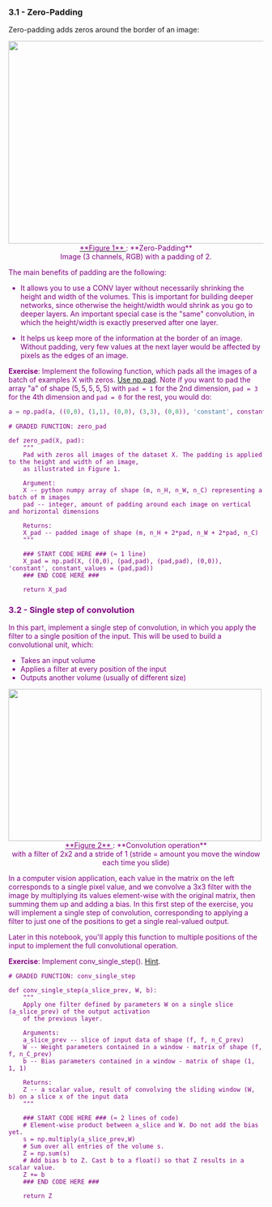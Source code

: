 ### 3.1 - Zero-Padding

Zero-padding adds zeros around the border of an image:

<img src="images/PAD.png" style="width:600px;height:400px;">
<caption><center> <u> <font color='purple'> **Figure 1** </u><font color='purple'>  : **Zero-Padding**<br> Image (3 channels, RGB) with a padding of 2. </center></caption>

The main benefits of padding are the following:

- It allows you to use a CONV layer without necessarily shrinking the height and width of the volumes. This is important for building deeper networks, since otherwise the height/width would shrink as you go to deeper layers. An important special case is the "same" convolution, in which the height/width is exactly preserved after one layer. 

- It helps us keep more of the information at the border of an image. Without padding, very few values at the next layer would be affected by pixels as the edges of an image.

**Exercise**: Implement the following function, which pads all the images of a batch of examples X with zeros. [Use np.pad](https://docs.scipy.org/doc/numpy/reference/generated/numpy.pad.html). Note if you want to pad the array "a" of shape $(5,5,5,5,5)$ with `pad = 1` for the 2nd dimension, `pad = 3` for the 4th dimension and `pad = 0` for the rest, you would do:
```python
a = np.pad(a, ((0,0), (1,1), (0,0), (3,3), (0,0)), 'constant', constant_values = (..,..))
```
```
# GRADED FUNCTION: zero_pad

def zero_pad(X, pad):
    """
    Pad with zeros all images of the dataset X. The padding is applied to the height and width of an image, 
    as illustrated in Figure 1.
    
    Argument:
    X -- python numpy array of shape (m, n_H, n_W, n_C) representing a batch of m images
    pad -- integer, amount of padding around each image on vertical and horizontal dimensions
    
    Returns:
    X_pad -- padded image of shape (m, n_H + 2*pad, n_W + 2*pad, n_C)
    """
    
    ### START CODE HERE ### (≈ 1 line)
    X_pad = np.pad(X, ((0,0), (pad,pad), (pad,pad), (0,0)), 'constant', constant_values = (pad,pad))
    ### END CODE HERE ###
    
    return X_pad
```
### 3.2 - Single step of convolution 

In this part, implement a single step of convolution, in which you apply the filter to a single position of the input. This will be used to build a convolutional unit, which: 

- Takes an input volume 
- Applies a filter at every position of the input
- Outputs another volume (usually of different size)

<img src="images/Convolution_schematic.gif" style="width:500px;height:300px;">
<caption><center> <u> <font color='purple'> **Figure 2** </u><font color='purple'>  : **Convolution operation**<br> with a filter of 2x2 and a stride of 1 (stride = amount you move the window each time you slide) </center></caption>

In a computer vision application, each value in the matrix on the left corresponds to a single pixel value, and we convolve a 3x3 filter with the image by multiplying its values element-wise with the original matrix, then summing them up and adding a bias. In this first step of the exercise, you will implement a single step of convolution, corresponding to applying a filter to just one of the positions to get a single real-valued output. 

Later in this notebook, you'll apply this function to multiple positions of the input to implement the full convolutional operation. 

**Exercise**: Implement conv_single_step(). [Hint](https://docs.scipy.org/doc/numpy-1.13.0/reference/generated/numpy.sum.html).


```
# GRADED FUNCTION: conv_single_step

def conv_single_step(a_slice_prev, W, b):
    """
    Apply one filter defined by parameters W on a single slice (a_slice_prev) of the output activation 
    of the previous layer.
    
    Arguments:
    a_slice_prev -- slice of input data of shape (f, f, n_C_prev)
    W -- Weight parameters contained in a window - matrix of shape (f, f, n_C_prev)
    b -- Bias parameters contained in a window - matrix of shape (1, 1, 1)
    
    Returns:
    Z -- a scalar value, result of convolving the sliding window (W, b) on a slice x of the input data
    """

    ### START CODE HERE ### (≈ 2 lines of code)
    # Element-wise product between a_slice and W. Do not add the bias yet.
    s = np.multiply(a_slice_prev,W)
    # Sum over all entries of the volume s.
    Z = np.sum(s)
    # Add bias b to Z. Cast b to a float() so that Z results in a scalar value.
    Z += b
    ### END CODE HERE ###

    return Z
```
